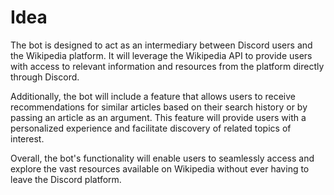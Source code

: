 # Idea

The bot is designed to act as an intermediary between Discord users and the Wikipedia platform. It will leverage the Wikipedia API to provide users with access to relevant information and resources from the platform directly through Discord.

Additionally, the bot will include a feature that allows users to receive recommendations for similar articles based on their search history or by passing an article as an argument. This feature will provide users with a personalized experience and facilitate discovery of related topics of interest.

Overall, the bot's functionality will enable users to seamlessly access and explore the vast resources available on Wikipedia without ever having to leave the Discord platform.

